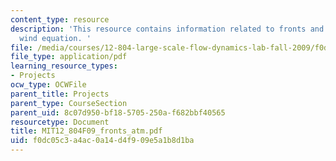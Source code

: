 ```yaml
---
content_type: resource
description: 'This resource contains information related to fronts and the thermal
  wind equation. '
file: /media/courses/12-804-large-scale-flow-dynamics-lab-fall-2009/f0dc05c3a4ac0a14d4f909e5a1b8d1ba_MIT12_804F09_fronts_atm.pdf
file_type: application/pdf
learning_resource_types:
- Projects
ocw_type: OCWFile
parent_title: Projects
parent_type: CourseSection
parent_uid: 8c07d950-bf18-5705-250a-f682bbf40565
resourcetype: Document
title: MIT12_804F09_fronts_atm.pdf
uid: f0dc05c3-a4ac-0a14-d4f9-09e5a1b8d1ba
---
```

